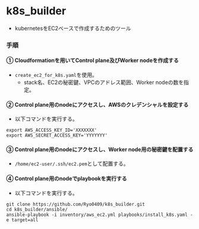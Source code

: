 # k8s_builder
- kubernetesをEC2ベースで作成するためのツール

### 手順
#### ① Cloudformationを用いてControl plane及びWorker nodeを作成する
- `create_ec2_for_k8s.yaml`を使用。
  - stack名、EC2の秘密鍵、VPCのアドレス範囲、Worker nodeの数を指定。

#### ② Control plane用のnodeにアクセスし、AWSのクレデンシャルを設定する
- 以下コマンドを実行する。
```
export AWS_ACCESS_KEY_ID='XXXXXXX'
export AWS_SECRET_ACCESS_KEY='YYYYYYY'
```

#### ③ Control plane用のnodeにアクセスし、Worker node用の秘密鍵を配置する
- `/home/ec2-user/.ssh/ec2.pem`として配置する。

#### ④ Control plane用のnodeでplaybookを実行する
- 以下コマンドを実行する。
```
git clone https://github.com/Ryo0409/k8s_builder.git
cd k8s_builder/ansible/
ansible-playbook -i inventory/aws_ec2.yml playbooks/install_k8s.yaml -e target=all
```
